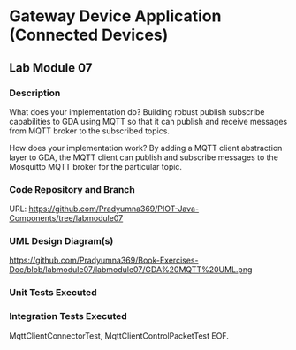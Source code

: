 # Gateway Device Application (Connected Devices)

## Lab Module 07

### Description
What does your implementation do? 
Building robust publish subscribe capabilities to GDA using MQTT so that it can publish and receive messages from MQTT broker to the subscribed topics.

How does your implementation work?
By adding a MQTT client abstraction layer to GDA, the MQTT client can publish and subscribe messages to the Mosquitto MQTT broker for the particular topic.

### Code Repository and Branch

URL: https://github.com/Pradyumna369/PIOT-Java-Components/tree/labmodule07

### UML Design Diagram(s)
https://github.com/Pradyumna369/Book-Exercises-Doc/blob/labmodule07/labmodule07/GDA%20MQTT%20UML.png

### Unit Tests Executed


### Integration Tests Executed
MqttClientConnectorTest, MqttClientControlPacketTest
EOF.
